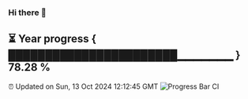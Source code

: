 ### Hi there 👋
⏳ Year progress { ███████████████████████▁▁▁▁▁▁▁ } 78.28 %
---
⏰ Updated on Sun, 13 Oct 2024 12:12:45 GMT
![Progress Bar CI](https://github.com/Moyi321/Moyi321/workflows/Progress%20Bar%20CI/badge.svg)
